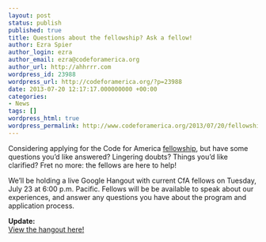 ```yaml
---
layout: post
status: publish
published: true
title: Questions about the fellowship? Ask a fellow!
author: Ezra Spier
author_login: ezra
author_email: ezra@codeforamerica.org
author_url: http://ahhrrr.com
wordpress_id: 23988
wordpress_url: http://codeforamerica.org/?p=23988
date: 2013-07-20 12:17:17.000000000 +00:00
categories:
- News
tags: []
wordpress_html: true
wordpress_permalink: http://www.codeforamerica.org/2013/07/20/fellowship_questions/
---
```


<p>Considering applying for the Code for America <a href="http://codeforamerica.org/fellows">fellowship</a>, but have some questions you’d like answered? Lingering doubts? Things you’d like clarified? Fret no more: the fellows are here to help!</p>
<p>We’ll be holding a live Google Hangout with current CfA fellows on Tuesday, July 23 at 6:00 p.m. Pacific. Fellows will be be available to speak about our experiences, and answer any questions you have about the program and application process.</p>
<p><b>Update:</b><br/>
<a href="http://codeforamerica.org/ask-a-fellow-2013/">View the hangout here!</a></p>
